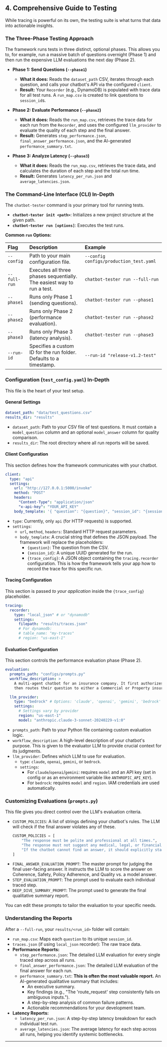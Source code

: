 ## 4. Comprehensive Guide to Testing

While tracing is powerful on its own, the testing suite is what turns that data into actionable insights.

### The Three-Phase Testing Approach

The framework runs tests in three distinct, optional phases. This allows you to, for example, run a massive batch of questions overnight (Phase 1) and then run the expensive LLM evaluations the next day (Phase 2).

*   **Phase 1: Send Questions (`--phase1`)**
    *   **What it does:** Reads the `dataset_path` CSV, iterates through each question, and calls your chatbot's API via the configured `client`.
    *   **Result:** Your `Recorder` (e.g., DynamoDB) is populated with trace data for all test runs. A `run_map.csv` is created to link questions to `session_id`s.

*   **Phase 2: Evaluate Performance (`--phase2`)**
    *   **What it does:** Reads the `run_map.csv`, retrieves the trace data for each run from the `Recorder`, and uses the configured `llm_provider` to evaluate the quality of each step and the final answer.
    *   **Result:** Generates `step_performance.json`, `final_answer_performance.json`, and the AI-generated `performance_summary.txt`.

*   **Phase 3: Analyze Latency (`--phase3`)**
    *   **What it does:** Reads the `run_map.csv`, retrieves the trace data, and calculates the duration of each step and the total run time.
    *   **Result:** Generates `latency_per_run.json` and `average_latencies.json`.

### The Command-Line Interface (CLI) In-Depth

The `chatbot-tester` command is your primary tool for running tests.

*   **`chatbot-tester init <path>`**: Initializes a new project structure at the given path.
*   **`chatbot-tester run [options]`**: Executes the test runs.

**Common `run` Options:**

| Flag         | Description                                                              | Example                                        |
| :----------- | :----------------------------------------------------------------------- | :--------------------------------------------- |
| `--config`   | Path to your main configuration file.                                    | `--config configs/production_test.yaml`        |
| `--full-run` | Executes all three phases sequentially. The easiest way to run a test.   | `chatbot-tester run --full-run`                |
| `--phase1`   | Runs only Phase 1 (sending questions).                                   | `chatbot-tester run --phase1`                  |
| `--phase2`   | Runs only Phase 2 (performance evaluation).                              | `chatbot-tester run --phase2`                  |
| `--phase3`   | Runs only Phase 3 (latency analysis).                                    | `chatbot-tester run --phase3`                  |
| `--run-id`   | Specifies a custom ID for the run folder. Defaults to a timestamp.       | `--run-id "release-v1.2-test"`                 |

### Configuration (`test_config.yaml`) In-Depth

This file is the heart of your test setup.

#### General Settings
```yaml
dataset_path: "data/test_questions.csv"
results_dir: "results"
```
*   `dataset_path`: Path to your CSV file of test questions. It must contain a `model_question` column and an optional `model_answer` column for quality comparison.
*   `results_dir`: The root directory where all run reports will be saved.

#### Client Configuration
This section defines how the framework communicates with your chatbot.
```yaml
client:
  type: "api"
  settings:
    url: "http://127.0.0.1:5000/invoke"
    method: "POST"
    headers:
      "Content-Type": "application/json"
      "x-api-key": "YOUR_API_KEY"
    body_template: '{ "question": "{question}", "session_id": "{session_id}", "trace_config": {trace_config} }'
```
*   `type`: Currently, only `api` (for HTTP requests) is supported.
*   `settings`:
    *   `url`, `method`, `headers`: Standard HTTP request parameters.
    *   `body_template`: A crucial string that defines the JSON payload. The framework will replace the placeholders:
        *   `{question}`: The question from the CSV.
        *   `{session_id}`: A unique UUID generated for the run.
        *   `{trace_config}`: A JSON object containing the `tracing.recorder` configuration. This is how the framework tells your app how to record the trace for this specific run.

#### Tracing Configuration
This section is passed *to your application* inside the `{trace_config}` placeholder.
```yaml
tracing:
  recorder:
    type: "local_json" # or "dynamodb"
    settings:
      filepath: "results/traces.json"
      # For dynamodb:
      # table_name: "my-traces"
      # region: "us-east-1"
```

#### Evaluation Configuration
This section controls the performance evaluation phase (Phase 2).
```yaml
evaluation:
  prompts_path: "configs/prompts.py"
  workflow_description: >
    A multi-agent chatbot for an insurance company. It first authorizes the user,
    then routes their question to either a Commercial or Property insurance agent.

  llm_provider:
    type: "bedrock" # Options: 'claude', 'openai', 'gemini', 'bedrock'
    settings:
      # Settings vary by provider
      region: "us-east-1"
      model: "anthropic.claude-3-sonnet-20240229-v1:0"
```
*   `prompts_path`: Path to your Python file containing custom evaluation logic.
*   `workflow_description`: A high-level description of your chatbot's purpose. This is given to the evaluator LLM to provide crucial context for its judgments.
*   `llm_provider`: Defines which LLM to use for evaluation.
    *   `type`: `claude`, `openai`, `gemini`, or `bedrock`.
    *   `settings`:
        *   For `claude`/`openai`/`gemini`: requires `model` and an API key (set in config or as an environment variable like `ANTHROPIC_API_KEY`).
        *   For `bedrock`: requires `model` and `region`. IAM credentials are used automatically.

### Customizing Evaluations (`prompts.py`)

This file gives you direct control over the LLM's evaluation criteria.
*   `CUSTOM_POLICIES`: A list of strings defining your chatbot's rules. The LLM will check if the final answer violates any of these.
    ```python
    CUSTOM_POLICIES = [
        "The response must be polite and professional at all times.",
        "The response must not suggest any medical, legal, or financial advice.",
        "If the chatbot cannot find an answer, it should explicitly state that."
    ]
    ```
*   `FINAL_ANSWER_EVALUATION_PROMPT`: The master prompt for judging the final user-facing answer. It instructs the LLM to score the answer on Coherence, Safety, Policy Adherence, and Quality vs. a model answer.
*   `STEP_EVALUATION_PROMPT`: The prompt used to evaluate each individual traced step.
*   `DEEP_DIVE_SUMMARY_PROMPT`: The prompt used to generate the final qualitative summary report.

You can edit these prompts to tailor the evaluation to your specific needs.

### Understanding the Reports

After a `--full-run`, your `results/<run_id>` folder will contain:

*   `run_map.csv`: Maps each `question` to its unique `session_id`.
*   `traces.json` (if using `local_json` recorder): The raw trace data.
*   **Performance Reports:**
    *   `step_performance.json`: The detailed LLM evaluation for every single traced step across all runs.
    *   `final_answer_performance.json`: The detailed LLM evaluation of the final answer for each run.
    *   `performance_summary.txt`: **This is often the most valuable report.** An AI-generated qualitative summary that includes:
        *   An executive summary.
        *   Key findings (e.g., "The 'route_request' step consistently fails on ambiguous inputs.").
        *   A step-by-step analysis of common failure patterns.
        *   Actionable recommendations for your development team.
*   **Latency Reports:**
    *   `latency_per_run.json`: A step-by-step latency breakdown for each individual test run.
    *   `average_latencies.json`: The average latency for each step across all runs, helping you identify systemic bottlenecks.

---